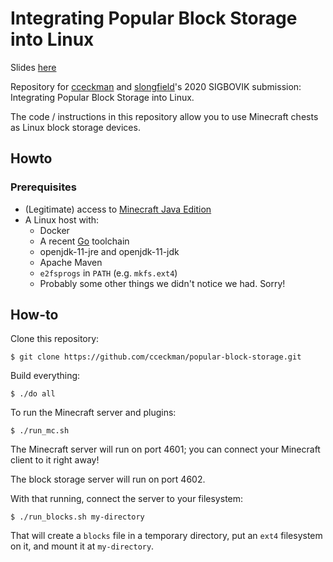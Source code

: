 # Integrating Popular Block Storage into Linux

Slides [here](https://docs.google.com/presentation/d/1wgD_L70IqBUjulB82w8W-aECEOIKt1o3ZRgdD2w-P1Q/edit?usp=sharing)

Repository for [cceckman](https://github.com/cceckman) and [slongfield](https://github.com/slongfield)'s 2020 SIGBOVIK submission: Integrating Popular Block Storage into Linux.

The code / instructions in this repository allow you to use Minecraft chests as Linux block storage devices.

## Howto

### Prerequisites

- (Legitimate) access to [Minecraft Java Edition](https://www.minecraft.net/en-us/store/minecraft-java-edition/)
- A Linux host with:
    - Docker
    - A recent [Go](https://golang.org) toolchain
    - openjdk-11-jre and openjdk-11-jdk
    - Apache Maven
    - `e2fsprogs` in `PATH` (e.g. `mkfs.ext4`)
    - Probably some other things we didn't notice we had. Sorry!

## How-to
Clone this repository:

```
$ git clone https://github.com/cceckman/popular-block-storage.git
```

Build everything:

```
$ ./do all
```

To run the Minecraft server and plugins:

```
$ ./run_mc.sh
```

The Minecraft server will run on port 4601; you can connect your Minecraft client to it right away!

The block storage server will run on port 4602.

With that running, connect the server to your filesystem:

```
$ ./run_blocks.sh my-directory
```

That will create a `blocks` file in a temporary directory, put an `ext4` filesystem on it, and mount it at `my-directory`.
